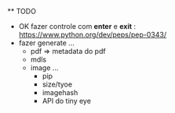 ** TODO

* OK fazer controle com __enter__ e __exit__ : https://www.python.org/dev/peps/pep-0343/
* fazer generate ...
	- pdf => metadata do pdf
	- mdls
	- image ...
		- pip
		- size/tyoe
		- imagehash
		- API do tiny eye


	
